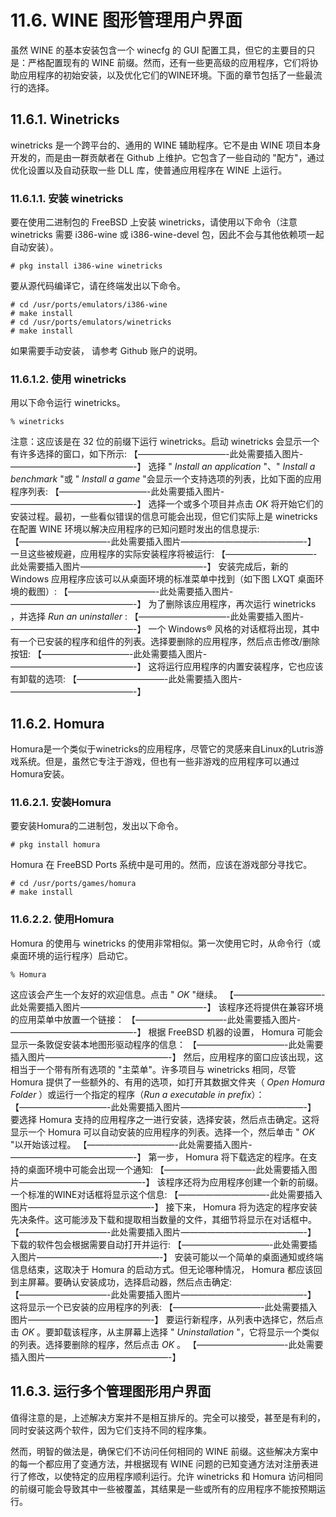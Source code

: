 # 11.6. WINE 图形管理用户界面

虽然 WINE 的基本安装包含一个 winecfg 的 GUI 配置工具，但它的主要目的只是：严格配置现有的 WINE 前缀。然而，还有一些更高级的应用程序，它们将协助应用程序的初始安装，以及优化它们的WINE环境。下面的章节包括了一些最流行的选择。

## 11.6.1. Winetricks
winetricks 是一个跨平台的、通用的 WINE 辅助程序。它不是由 WINE 项目本身开发的，而是由一群贡献者在 Github 上维护。它包含了一些自动的 "配方"，通过优化设置以及自动获取一些 DLL 库，使普通应用程序在 WINE 上运行。

### 11.6.1.1. 安装 winetricks
要在使用二进制包的 FreeBSD 上安装 winetricks，请使用以下命令（注意 winetricks 需要 i386-wine 或 i386-wine-devel 包，因此不会与其他依赖项一起自动安装）。
```
# pkg install i386-wine winetricks
```

要从源代码编译它，请在终端发出以下命令。
```
# cd /usr/ports/emulators/i386-wine
# make install
# cd /usr/ports/emulators/winetricks
# make install
```
如果需要手动安装， 请参考 Github 账户的说明。

### 11.6.1.2. 使用 winetricks
用以下命令运行 winetricks。
```
% winetricks
```
注意：这应该是在 32 位的前缀下运行 winetricks。启动 winetricks 会显示一个有许多选择的窗口，如下所示:
【——————————-此处需要插入图片­——————————————-】
选择 " *Install an application* "、" *Install a benchmark* "或 " *Install a game* "会显示一个支持选项的列表，比如下面的应用程序列表:
【——————————-此处需要插入图片­——————————————-】
选择一个或多个项目并点击 *OK* 将开始它们的安装过程。最初，一些看似错误的信息可能会出现，但它们实际上是 winetricks 在配置 WINE 环境以解决应用程序的已知问题时发出的信息提示:
【——————————-此处需要插入图片­——————————————-】
一旦这些被规避，应用程序的实际安装程序将被运行:
【——————————-此处需要插入图片­——————————————-】
安装完成后，新的 Windows 应用程序应该可以从桌面环境的标准菜单中找到（如下图 LXQT 桌面环境的截图）:
【——————————-此处需要插入图片­——————————————-】
为了删除该应用程序，再次运行 winetricks ，并选择 *Run an uninstaller* :
【——————————-此处需要插入图片­——————————————-】
一个 Windows® 风格的对话框将出现，其中有一个已安装的程序和组件的列表。选择要删除的应用程序，然后点击修改/删除按钮:
【——————————-此处需要插入图片­——————————————-】
这将运行应用程序的内置安装程序，它也应该有卸载的选项:
【——————————-此处需要插入图片­——————————————-】
## 11.6.2. Homura
Homura是一个类似于winetricks的应用程序，尽管它的灵感来自Linux的Lutris游戏系统。但是，虽然它专注于游戏，但也有一些非游戏的应用程序可以通过Homura安装。

### 11.6.2.1. 安装Homura
要安装Homura的二进制包，发出以下命令。
```
# pkg install homura
``` 
Homura 在 FreeBSD Ports 系统中是可用的。然而，应该在游戏部分寻找它。
```
# cd /usr/ports/games/homura
# make install
```
### 11.6.2.2. 使用Homura
Homura 的使用与 winetricks 的使用非常相似。第一次使用它时，从命令行（或桌面环境的运行程序）启动它。
```
% Homura
```
这应该会产生一个友好的欢迎信息。点击 " *OK* "继续。
【——————————-此处需要插入图片­——————————————-】
该程序还将提供在兼容环境的应用菜单中放置一个链接：
【——————————-此处需要插入图片­——————————————-】
根据 FreeBSD 机器的设置， Homura 可能会显示一条敦促安装本地图形驱动程序的信息：
【——————————-此处需要插入图片­——————————————-】
然后，应用程序的窗口应该出现，这相当于一个带有所有选项的 "主菜单"。许多项目与 winetricks 相同，尽管 Homura 提供了一些额外的、有用的选项，如打开其数据文件夹（ *Open Homura Folder* ）或运行一个指定的程序（*Run a executable in prefix*）：
【——————————-此处需要插入图片­——————————————-】
要选择 Homura 支持的应用程序之一进行安装，选择安装，然后点击确定。这将显示一个 Homura 可以自动安装的应用程序的列表。选择一个，然后单击 " *OK* "以开始该过程。
【——————————-此处需要插入图片­——————————————-】
第一步， Homura 将下载选定的程序。在支持的桌面环境中可能会出现一个通知:
【——————————-此处需要插入图片­——————————————-】
该程序还将为应用程序创建一个新的前缀。一个标准的WINE对话框将显示这个信息:
【——————————-此处需要插入图片­——————————————-】
接下来， Homura 将为选定的程序安装先决条件。这可能涉及下载和提取相当数量的文件，其细节将显示在对话框中。
【——————————-此处需要插入图片­——————————————-】
下载的软件包会根据需要自动打开并运行:
【——————————-此处需要插入图片­——————————————-】
安装可能以一个简单的桌面通知或终端信息结束，这取决于 Homura 的启动方式。但无论哪种情况， Homura 都应该回到主屏幕。要确认安装成功，选择启动器，然后点击确定:
【——————————-此处需要插入图片­——————————————-】
这将显示一个已安装的应用程序的列表:
【——————————-此处需要插入图片­——————————————-】
要运行新程序，从列表中选择它，然后点击 *OK* 。要卸载该程序，从主屏幕上选择 " *Uninstallation* "，它将显示一个类似的列表。选择要删除的程序，然后点击 *OK* 。
【——————————-此处需要插入图片­——————————————-】
## 11.6.3. 运行多个管理图形用户界面

值得注意的是，上述解决方案并不是相互排斥的。完全可以接受，甚至是有利的，同时安装这两个软件，因为它们支持不同的程序集。

然而，明智的做法是，确保它们不访问任何相同的 WINE 前缀。这些解决方案中的每一个都应用了变通方法，并根据现有 WINE 问题的已知变通方法对注册表进行了修改，以使特定的应用程序顺利运行。允许 winetricks 和 Homura 访问相同的前缀可能会导致其中一些被覆盖，其结果是一些或所有的应用程序不能按预期运行。

